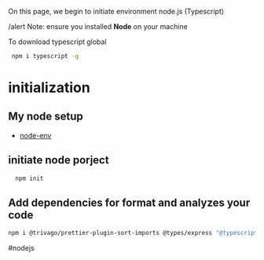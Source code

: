 On this page, we begin to initiate environment node.js (Typescript)

/alert Note: ensure you installed **Node** on your machine

To download typescript global  
``` bash
 npm i typescript -g
```
# initialization
## My node setup 
  *  [node-env](https://github.com/Adosh74/Node-Env)
## initiate node porject
``` bash
  npm init 
```
## Add dependencies for format and analyzes your code 
``` bash
npm i @trivago/prettier-plugin-sort-imports @types/express "@typescript-eslint/eslint-plugin @typescript-eslint/parse eslint eslint-config-prettie eslint-plugin-prettier nodemon prettier ts-node typescript -D
```


#nodejs

